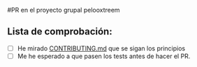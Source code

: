 #PR en el proyecto grupal pelooxtreem

## Lista de comprobación:
* [ ] He mirado [CONTRIBUTING.md](JJ/pelooxtreem/CONTRIBUTING.md) que se sigan los principios
* [ ] Me he esperado a que pasen los tests antes de hacer el PR.
